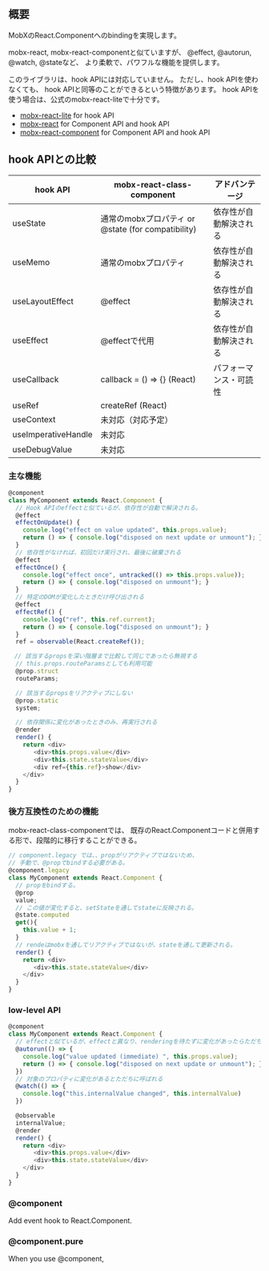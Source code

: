 ## 概要

MobXのReact.Componentへのbindingを実現します。

mobx-react, mobx-react-componentと似ていますが、
@effect, @autorun, @watch, @stateなど、
より柔軟で、パワフルな機能を提供します。

このライブラリは、hook APIには対応していません。
ただし、hook APIを使わなくても、
hook APIと同等のことができるという特徴があります。
hook APIを使う場合は、公式のmobx-react-liteで十分です。

* [mobx-react-lite](https://github.com/mobxjs/mobx/tree/main/packages/mobx-react-lite) for hook API
* [mobx-react](https://github.com/mobxjs/mobx/tree/main/packages/mobx-react) for Component API and hook API
* [mobx-react-component](https://github.com/xaviergonz/mobx-react-component) for Component API and hook API

## hook APIとの比較

| hook API | mobx-react-class-component | アドバンテージ |
| ---- | ---- | ---- |
| useState | 通常のmobxプロパティ or @state (for compatibility)  | 依存性が自動解決される |
| useMemo | 通常のmobxプロパティ | 依存性が自動解決される |
| useLayoutEffect | @effect | 依存性が自動解決される |
| useEffect | @effectで代用 | 依存性が自動解決される |
| useCallback | callback = () => {} (React) | パフォーマンス・可読性 |
| useRef | createRef (React) | |
| useContext | 未対応（対応予定） | |
| useImperativeHandle | 未対応 | |
| useDebugValue | 未対応 | |

### 主な機能

```js
@component
class MyComponent extends React.Component {
  // Hook APIのeffectと似ているが、依存性が自動で解決される。
  @effect
  effectOnUpdate() {
    console.log("effect on value updated", this.props.value);
    return () => { console.log("disposed on next update or unmount"); }
  }
  // 依存性がなければ、初回だけ実行され、最後に破棄される
  @effect
  effectOnce() {
    console.log("effect once", untracked(() => this.props.value));
    return () => { console.log("disposed on unmount"); }
  }
  // 特定のDOMが変化したときだけ呼び出される
  @effect
  effectRef() {
    console.log("ref", this.ref.current);
    return () => { console.log("disposed on unmount"); }
  }
  ref = observable(React.createRef());

　// 該当するpropsを深い階層まで比較して同じであったら無視する
  // this.props.routeParamsとしても利用可能
  @prop.struct
  routeParams;

  // 該当するpropsをリアクティブにしない
  @prop.static
  system;

  // 依存関係に変化があったときのみ、再実行される
  @render
  render() {
    return <div>
       <div>this.props.value</div>
       <div>this.state.stateValue</div>
       <div ref={this.ref}>show</div>
    </div>
  }
}
```

### 後方互換性のための機能

mobx-react-class-componentでは、
既存のReact.Componentコードと併用する形で、段階的に移行することができる。

```js
// component.legacy では、、propがリアクティブではないため、
// 手動で、@propでbindする必要がある。
@component.legacy
class MyComponent extends React.Component {
  // propをbindする。
  @prop
  value;
  // この値が変化すると、setStateを通してstateに反映される。
  @state.computed
  get(){
    this.value + 1;
  }
  // rendeはmobxを通してリアクティブではないが、stateを通して更新される。
  render() {
    return <div>
       <div>this.state.stateValue</div>
    </div>
  }
}
```

### low-level API

```js
@component
class MyComponent extends React.Component {
  // effectと似ているが、effectと異なり、renderingを待たずに変化があったらただちに呼ばれる
  @autorun(() => {
    console.log("value updated (immediate) ", this.props.value);
    return () => { console.log("disposed on next update or unmount"); }
  })
  // 対象のプロパティに変化があるとただちに呼ばれる
  @watch(() => {
    console.log("this.internalValue changed", this.internalValue)
  })

  @observable
  internalValue;
  @render
  render() {
    return <div>
       <div>this.props.value</div>
       <div>this.state.stateValue</div>
    </div>
  }
}
```
### @component
Add event hook to React.Component.


### @component.pure

When you use @component, 